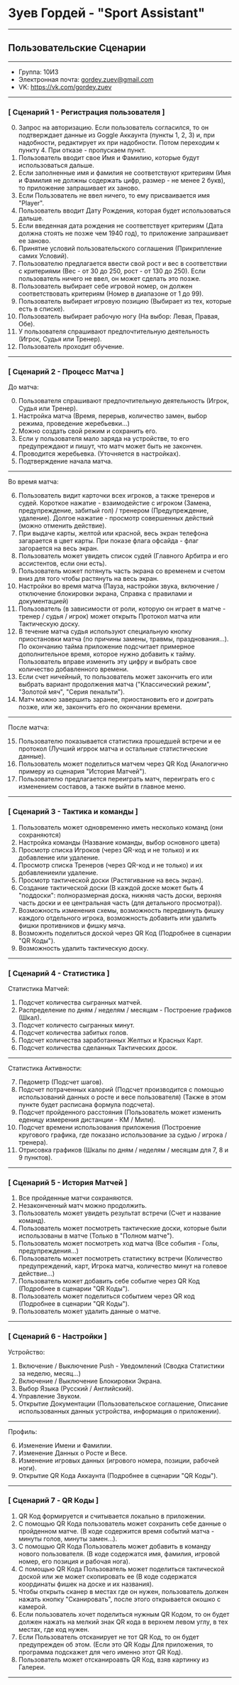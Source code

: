 # **Зуев Гордей - "Sport Assistant"**

---
## **Пользовательские Сценарии**
---

* Группа: 10И3
* Электронная почта: gordey.zuev@gmail.com
* VK: https://vk.com/gordey.zuev

---

### **[ Сценарий 1 - Регистрация пользователя ]**

0. Запрос на авторизацию. Если пользователь согласился, то он подтверждает данные из Goggle Аккаунта (пункты 1, 2, 3) и, при надобности, редактирует их при надобности. Потом переходим к пункту 4. При отказе - пропускаем пункт.
1. Пользователь вводит свое Имя и Фамилию, которые будут использоваться дальше.
2. Если заполненные имя и фамилия не соответствуют критериям (Имя и Фамилия не должны содержать цифр, размер - не менее 2 букв), то приложение запрашивает их заново.
3. Если Пользователь не ввел ничего, то ему присваивается имя "Player".
4. Пользователь вводит Дату Рождения, которая будет использоваться дальше.
5. Если введенная дата рождения не соответствует критериям (Дата должна стоять не позже чем 1940 год), то приложение запрашивает ее заново.
6. Принятие условий пользовательского соглашения (Прикрипление самих Условий).
7. Пользователю предлагается ввести свой рост и вес в соответствии с критериями (Вес - от 30 до 250, рост - от 130 до 250). Если пользователь ничего не ввел, он может сделать это позже.
8. Пользователь выбирает себе игровой номер, он должен соответствовать критериям (Номер в диапазоне от 1 до 99).
9. Пользователь выбирает игровую позицию (Выбирает из тех, которые есть в списке).
10. Пользователь выбирает рабочую ногу (На выбор: Левая, Правая, Обе).
11. У пользователя спрашивают предпочтительную деятельность (Игрок, Судья или Тренер).
12. Пользователь проходит обучение.

---

### **[ Сценарий 2 - Процесс Матча ]**

До матча:

0. Пользователя спрашивают предпочтительную деятельность (Игрок, Судья или Тренер).
1. Настройка матча (Время, перерыв, количество замен, выбор режима, проведение жеребьевки...)
2. Можно создать свой режим и сохранить его.
3. Если у пользователя мало заряда на устройстве, то его предупреждают и пишут, что матч может быть не закончен.
4. Проводится жеребьевка. (Уточняется в настройках).
5. Подтверждение начала матча.

---

Во время матча:

6. Пользователь видит карточки всех игроков, а также тренеров и судей. Короткое нажатие - взаимодейстие с игроком (Замена, предупреждение, забитый гол) / тренером (Предупреждение, удаление). Долгое нажатие - просмотр совершенных действий (можно отменить действие).
7. При выдаче карты, желтой или красной, весь экран телефона загарается в цвет карты. При показе флага офсайда - флаг загорается на весь экран.
8. Пользователь может увидеть список судей (Главного Арбитра и его ассистентов, если они есть).
9. Пользователь может потянуть часть экрана со временем и счетом вниз для того чтобы растянуть на весь экран.
10. Настройки во время матча (Пауза, настройки звука, включение / отключение блокировки экрана, Справка с правилами и документацией)
11. Пользователь (в зависимости от роли, которую он играет в матче - тренер / судья / игрок) может открыть Протокол матча или Тактическую доску.
12. В течение матча судья используют специальную кнопку приостановки матча (по причины замены, травмы, празднования...). По окончанию тайма приложение подсчитает примерное дополнительное время, которое нужно добавить к тайму. Пользователь вправе изменить эту цифру и выбрать свое количество добавленного времени.
13. Если счет ничейный, то пользователь может закончить его или выбрать вариант продолжения матча ("Классический режим", "Золотой мяч", "Серия пенальти").
14. Матч можно завершить заранее, приостановить его и доиграть позже, или же, закончить его по окончании времени.

---

После матча:

15. Пользователю показывается статистика прошедшей встречи и ее протокол (Лучший игррок матча и остальные статистические данные).
16. Пользователь может поделиться матчем через QR Код (Аналогично примеру из сценария "История Матчей").
17. Пользователю предлагается переиграть матч, переиграть его с изменением составов, а также выйти в главное меню.

---

### **[ Сценарий 3 - Тактика и команды ]**

1. Пользователь может одновременно иметь несколько команд (они сохраняются)
2. Настройка команды (Название команды, выбор основного цвета)
3. Просмотр списка Игроков (через QR-код и не только) и их добавление или удаление.
4. Просмотр списка Тренеров (через QR-код и не только) и их добавлениеили удаление.
5. Просмотр тактической доски (Растягивание на весь экран).
6. Создание тактической доски (В каждой доске может быть 4 "поддоски": полноразмерная доска, нижняя часть доски, верхняя часть доски и ее центральная часть (для детального просмотра)).
7. Возможность изменения схемы, возможность передвинуть фишку каждого отдельного игрока, возможность добавить или удалить фишки противников и фишку мяча.
8. Возможнть поделиться доской через QR Код (Подробнее в сценарии "QR Коды").
9. Возможность удалить тактическую доску.

---

### **[ Сценарий 4 - Статистика ]**

Статистика Матчей:

1. Подсчет количества сыгранных матчей.
2. Распределение по дням / неделям / месяцам - Построение графиков (Шкал).
3. Подсчет количесто сыгранных минут.
4. Подсчет количества забитых голов.
5. Подсчет количества заработанных Желтых и Красных Карт.
6. Подсчет количества сделанных Тактических досок.

---

Статистика Активности:

7. Педометр (Подсчет шагов).
8. Подсчет потраченных калорий (Подсчет производится с помощью использований данных о росте и весе пользователя) (Также в этом пункте будет расписана формула подсчета).
9. Подсчет пройденного расстояния (Пользователь может изменить еденицу измерения дистанции - КМ / Мили).
10. Подсчет времени использования приложения (Построение кругового графика, где показано использование за судью / игрока / тренера).
11. Отрисовка графиков (Шкалы по дням / неделям / месяцам для 7, 8 и 9 пунктов).

---

### **[ Сценарий 5 - История Матчей ]**

1. Все пройденные матчи сохраняются.
2. Незаконченный матч можно продолжить.
3. Пользователь может увидеть результат встречи (Счет и название команд).
4. Пользователь может посмотреть тактические доски, которые были использованы в матче (Только в "Полном матче").
5. Пользователь может посмотреть ход матча (Все события - Голы, предупреждения...)
6. Пользователь может посмотреть статистику встречи (Количество предупреждений, карт, Игрока матча, количество минут на голевое действие...)
7. Пользователь может добавить себе событие через QR Код (Подробнее в сценарии "QR Коды").
8. Пользователь может поделиться событием через QR код (Подробнее в сценарии "QR Коды").
9. Пользователь может удалить данные о матче.

---

### **[ Сценарий 6 - Настройки ]**

Устройство:

1. Включение / Выключение Push - Уведомлений (Сводка Статистики за неделю, месяц...)
2. Включение / Выключение Блокировки Экрана.
3. Выбор Языка (Русский / Английский).
4. Управление Звуком.
5. Открытие Документации (Пользовательское соглашение, Описание использованных данных устройства, информация о приложении).

---

Профиль:

6. Изменение Имени и Фамилии.
7. Изменение Данных о Росте и Весе.
8. Изменение игровых данных (игрового номера, позиции, рабочей ноги).
9. Открытие QR Кода Аккаунта (Подробнее в сценарии "QR Коды").

---


### **[ Сценарий 7 - QR Коды ]**

1. QR Код формируется и считывается локально в приложении.
2. С помощью QR Кода пользователь может сохранить себе данные о пройденном матче. (В коде содержится время событий матча - минуты голов, минуты замен...).
3. С помощью QR Кода Пользователь может добавить в команду нового пользователя. (В коде содержатся имя, фамилия, игровой номер, его позиция и рабочая нога).
4. С помощью QR Кода Пользователь может поделиться тактической доской или же может скопировать ее (В коде содержатся координаты фишек на доске и их названия).
5. Чтобы открыть сканер в местах где он нужен, пользователь должен нажать кнопку "Сканировать", после этого открывается окошко с камерой.
6. Если пользователь хочет поделиться нужным QR Кодом, то он будет должен нажать на мелкий знак QR кода в верхнем левом углу, в тех местах, где код нужен.
7. Если Пользователь отсканирует не тот QR Код, то он будет предупрежден об этом. (Если это QR Коды Для приложения, то программа подскажет для чего именно этот QR Код).
8. Пользователь может отсканироавть QR Код, взяв картинку из Галереи.

---

